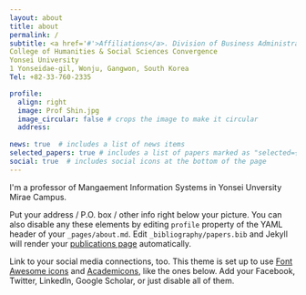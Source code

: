 ```yaml
---
layout: about
title: about
permalink: /
subtitle: <a href='#'>Affiliations</a>. Division of Business Administration
College of Humanities & Social Sciences Convergence
Yonsei University
1 Yonseidae-gil, Wonju, Gangwon, South Korea
Tel: +82-33-760-2335

profile:
  align: right
  image: Prof Shin.jpg
  image_circular: false # crops the image to make it circular
  address: 
    
news: true  # includes a list of news items
selected_papers: true # includes a list of papers marked as "selected={true}"
social: true  # includes social icons at the bottom of the page
---
```


I'm a professor of Mangaement Information Systems in Yonsei Unversity Mirae Campus. 

Put your address / P.O. box / other info right below your picture. You can also disable any these elements by editing `profile` property of the YAML header of your `_pages/about.md`. Edit `_bibliography/papers.bib` and Jekyll will render your [publications page](/al-folio/publications/) automatically.

Link to your social media connections, too. This theme is set up to use [Font Awesome icons](http://fortawesome.github.io/Font-Awesome/) and [Academicons](https://jpswalsh.github.io/academicons/), like the ones below. Add your Facebook, Twitter, LinkedIn, Google Scholar, or just disable all of them.
